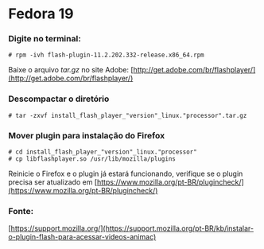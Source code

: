 Fedora 19
===

    
### Digite no terminal:

    # rpm -ivh flash-plugin-11.2.202.332-release.x86_64.rpm


Baixe o arquivo _tar.gz_ no site Adobe: [http://get.adobe.com/br/flashplayer/](http://get.adobe.com/br/flashplayer/)


### Descompactar o diretório

    # tar -zxvf install_flash_player_"version"_linux."processor".tar.gz 


### Mover plugin para instalação do Firefox

    # cd install_flash_player_"version"_linux."processor"
    # cp libflashplayer.so /usr/lib/mozilla/plugins


Reinicie o Firefox e o plugin já estará funcionando, verifique se o plugin precisa ser 
atualizado em [https://www.mozilla.org/pt-BR/plugincheck/](https://www.mozilla.org/pt-BR/plugincheck/)


### Fonte:             
[https://support.mozilla.org/](https://support.mozilla.org/pt-BR/kb/instalar-o-plugin-flash-para-acessar-videos-animac)